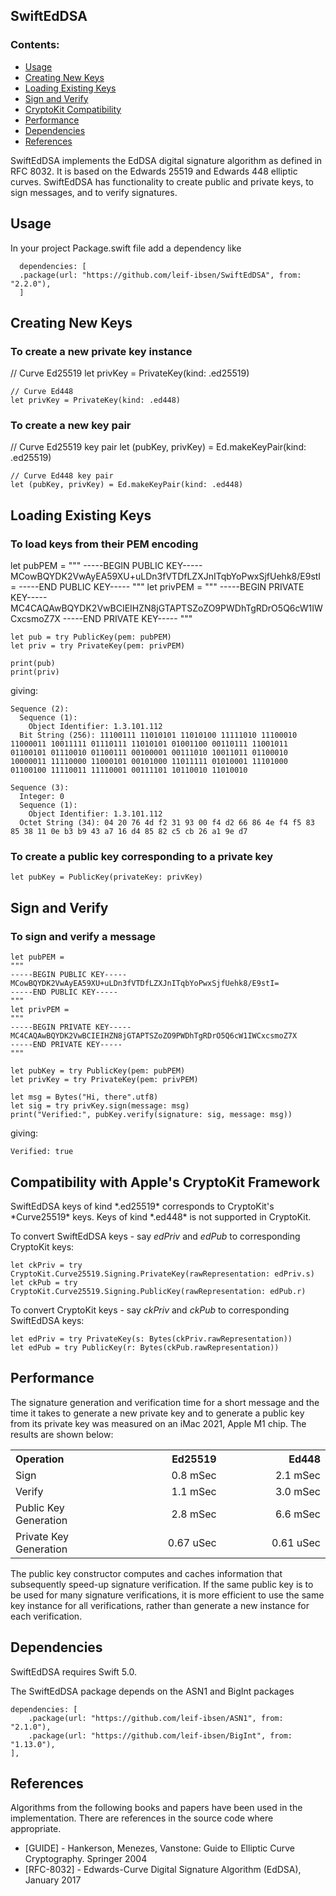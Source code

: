 <h2><b>SwiftEdDSA</b></h2>
<h3><b>Contents:</b></h3>
<ul>
<li><a href="#use">Usage</a></li>
<li><a href="#newkeys">Creating New Keys</a></li>
<li><a href="#load">Loading Existing Keys</a></li>
<li><a href="#sign">Sign and Verify</a></li>
<li><a href="#comp">CryptoKit Compatibility</a></li>
<li><a href="#perf">Performance</a></li>
<li><a href="#dep">Dependencies</a></li>
<li><a href="#ref">References</a></li>
</ul>

SwiftEdDSA implements the EdDSA digital signature algorithm as defined in RFC 8032.
It is based on the Edwards 25519 and Edwards 448 elliptic curves.
SwiftEdDSA has functionality to create public and private keys, to sign messages, and to verify signatures.

<h2 id="use"><b>Usage</b></h2>
In your project Package.swift file add a dependency like<br/>

	  dependencies: [
	  .package(url: "https://github.com/leif-ibsen/SwiftEdDSA", from: "2.2.0"),
	  ]

<h2 id="newkeys"><b>Creating New Keys</b></h2>
<h3><b>To create a new private key instance</b></h3>
    // Curve Ed25519
    let privKey = PrivateKey(kind: .ed25519)
    
    // Curve Ed448
    let privKey = PrivateKey(kind: .ed448)
<h3><b>To create a new key pair</b></h3>
    // Curve Ed25519 key pair
    let (pubKey, privKey) = Ed.makeKeyPair(kind: .ed25519)
    
    // Curve Ed448 key pair
    let (pubKey, privKey) = Ed.makeKeyPair(kind: .ed448)
<h2 id="load"><b>Loading Existing Keys</b></h2>
<h3><b>To load keys from their PEM encoding</b></h3>
    let pubPEM =
    """
    -----BEGIN PUBLIC KEY-----
    MCowBQYDK2VwAyEA59XU+uLDn3fVTDfLZXJnITqbYoPwxSjfUehk8/E9stI=
    -----END PUBLIC KEY-----
    """
    let privPEM =
    """
    -----BEGIN PRIVATE KEY-----
    MC4CAQAwBQYDK2VwBCIEIHZN8jGTAPTSZoZO9PWDhTgRDrO5Q6cW1IWCxcsmoZ7X
    -----END PRIVATE KEY-----
    """

    let pub = try PublicKey(pem: pubPEM)
    let priv = try PrivateKey(pem: privPEM)

    print(pub)
    print(priv)
    
giving:

    Sequence (2):
      Sequence (1):
        Object Identifier: 1.3.101.112
      Bit String (256): 11100111 11010101 11010100 11111010 11100010 11000011 10011111 01110111 11010101 01001100 00110111 11001011 01100101 01110010 01100111 00100001 00111010 10011011 01100010 10000011 11110000 11000101 00101000 11011111 01010001 11101000 01100100 11110011 11110001 00111101 10110010 11010010

    Sequence (3):
      Integer: 0
      Sequence (1):
        Object Identifier: 1.3.101.112
      Octet String (34): 04 20 76 4d f2 31 93 00 f4 d2 66 86 4e f4 f5 83 85 38 11 0e b3 b9 43 a7 16 d4 85 82 c5 cb 26 a1 9e d7

<h3><b>To create a public key corresponding to a private key</b></h3>

    let pubKey = PublicKey(privateKey: privKey)
<h2 id="sign"><b>Sign and Verify</b></h2>
<h3><b>To sign and verify a message</b></h3>

    let pubPEM =
    """
    -----BEGIN PUBLIC KEY-----
    MCowBQYDK2VwAyEA59XU+uLDn3fVTDfLZXJnITqbYoPwxSjfUehk8/E9stI=
    -----END PUBLIC KEY-----
    """
    let privPEM =
    """
    -----BEGIN PRIVATE KEY-----
    MC4CAQAwBQYDK2VwBCIEIHZN8jGTAPTSZoZO9PWDhTgRDrO5Q6cW1IWCxcsmoZ7X
    -----END PRIVATE KEY-----
    """
    
    let pubKey = try PublicKey(pem: pubPEM)
    let privKey = try PrivateKey(pem: privPEM)
    
    let msg = Bytes("Hi, there".utf8)
    let sig = try privKey.sign(message: msg)
    print("Verified:", pubKey.verify(signature: sig, message: msg))

giving:

    Verified: true

<h2 id="comp"><b>Compatibility with Apple's CryptoKit Framework</b></h2>
SwiftEdDSA keys of kind *.ed25519* corresponds to CryptoKit's *Curve25519* keys.
Keys of kind *.ed448* is not supported in CryptoKit.

To convert SwiftEdDSA keys - say *edPriv* and *edPub* to corresponding CryptoKit keys:

    let ckPriv = try CryptoKit.Curve25519.Signing.PrivateKey(rawRepresentation: edPriv.s)
    let ckPub = try CryptoKit.Curve25519.Signing.PublicKey(rawRepresentation: edPub.r)

To convert CryptoKit keys - say *ckPriv* and *ckPub* to corresponding SwiftEdDSA keys:

    let edPriv = try PrivateKey(s: Bytes(ckPriv.rawRepresentation))
    let edPub = try PublicKey(r: Bytes(ckPub.rawRepresentation))

<h2 id="perf"><b>Performance</b></h2>
The signature generation and verification time for a short message and the time it takes to
generate a new private key and to generate a public key from its private key
was measured on an iMac 2021, Apple M1 chip. The results are shown below:
<table width="80%">
<tr><th align="left" width="34%">Operation</th><th align="right" width="33%">Ed25519</th><th align="right" width="33%">Ed448</th></tr>
<tr><td>Sign</td><td align="right">0.8 mSec</td><td align="right">2.1 mSec</td></tr>
<tr><td>Verify</td><td align="right">1.1 mSec</td><td align="right">3.0 mSec</td></tr>
<tr><td>Public Key Generation</td><td align="right">2.8 mSec</td><td align="right">6.6 mSec</td></tr>
<tr><td>Private Key Generation</td><td align="right">0.67 uSec</td><td align="right">0.61 uSec</td></tr>
</table>

The public key constructor computes and caches information that subsequently speed-up signature verification.
If the same public key is to be used for many signature verifications, it is more efficient to use the same key instance for all verifications,
rather than generate a new instance for each verification.

<h2 id="dep"><b>Dependencies</b></h2>

SwiftEdDSA requires Swift 5.0.

The SwiftEdDSA package depends on the ASN1 and BigInt packages

    dependencies: [
        .package(url: "https://github.com/leif-ibsen/ASN1", from: "2.1.0"),
        .package(url: "https://github.com/leif-ibsen/BigInt", from: "1.13.0"),
    ],

<h2 id="ref"><b>References</b></h2>

Algorithms from the following books and papers have been used in the implementation.
There are references in the source code where appropriate.

<ul>
<li>[GUIDE] - Hankerson, Menezes, Vanstone: Guide to Elliptic Curve Cryptography. Springer 2004</li>
<li>[RFC-8032] - Edwards-Curve Digital Signature Algorithm (EdDSA), January 2017</li>
</ul>
